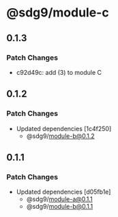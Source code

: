 # @sdg9/module-c

## 0.1.3

### Patch Changes

- c92d49c: add (3) to module C

## 0.1.2

### Patch Changes

- Updated dependencies [1c4f250]
  - @sdg9/module-b@0.1.2

## 0.1.1

### Patch Changes

- Updated dependencies [d05fb1e]
  - @sdg9/module-a@0.1.1
  - @sdg9/module-b@0.1.1
